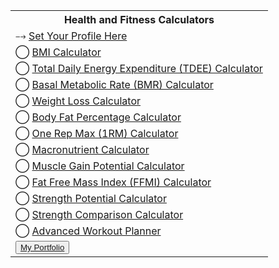 ---
---

<head>
    <meta charset="UTF-8">
    <meta name="viewport" content="width=device-width, initial-scale=1.0">
    <!-- <title>Health and Fitness Calculators</title> -->
    <!-- <link rel="stylesheet" href="style.css"> -->
    <style>
        @media only screen and (min-width: 600px) {
            table {
                width: 800px;
            }
        }
    </style>
    <script src="script.js"></script>
</head>
<div class="container">
    <table id="main-table">
        <th>
            Health and Fitness Calculators
        </th>
        <tr>
            <td>
                &bkarow; <a href="Calculators/profile.html">Set Your Profile Here</a>
            </td>
        </tr>
        <tr>
            <td>
                &bigcirc; <a href="Calculators/BMI.html">BMI Calculator</a>
            </td>
        </tr>
        <tr>
            <td>
                &bigcirc; <a href="Calculators/TDEE.html">Total Daily Energy Expenditure (TDEE) Calculator</a>
            </td>
        </tr>
        <tr>
            <td>
                &bigcirc; <a href="Calculators/BMR.html">Basal Metabolic Rate (BMR) Calculator</a>
            </td>
        </tr>
        <tr>
            <td>
                &bigcirc; <a href="Calculators/weight-loss.html">Weight Loss Calculator</a>
            </td>
        </tr>
        <tr>
            <td>
                &bigcirc; <a href="Calculators/BFPCalc.html">Body Fat Percentage Calculator</a> 
            </td>
        </tr>
        <tr>
            <td>
                &bigcirc; <a href="Calculators/1RM.html">One Rep Max (1RM) Calculator</a>
            </td>
        </tr>
        <tr>
            <td>
                &bigcirc; <a href="Calculators/macro.html">Macronutrient Calculator</a>
            </td>
        </tr>
        <tr>
            <td>
                &bigcirc; <a href="Calculators/muscle-gain.html">Muscle Gain Potential Calculator</a>
            </td>
        </tr>
        <tr>
            <td>
                &bigcirc; <a href="Calculators/ffmi.html">Fat Free Mass Index (FFMI) Calculator</a>
            </td>
        </tr>
        <tr>
            <td>
                &bigcirc; <a href="Calculators/strength-potential.html">Strength Potential Calculator</a>
            </td>
        </tr>
        <tr>
            <td>
                &bigcirc; <a href="Calculators/strength-comparison.html">Strength Comparison Calculator</a>
            </td>
        </tr>
        <tr>
            <td>
                &bigcirc; <a href="Calculators/BBLS.html">Advanced Workout Planner</a>
            </td>
        </tr>
        <tr>
            <td>
                <button><a href="https://elordeiro.github.io/portfolio/">My Portfolio</a></button>
            </td>
        </tr>
    </table>
</div>
